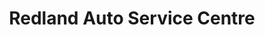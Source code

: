 ---
title: "Redland Auto Service Centre"
url: /bristol/redland-auto-service-centre/
shop: car repair
---